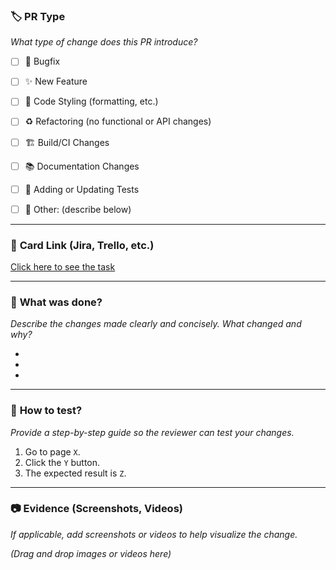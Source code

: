 ### 🏷️ **PR Type**

*What type of change does this PR introduce?*

- [ ] 🐛 Bugfix
- [ ] ✨ New Feature
- [ ] 🎨 Code Styling (formatting, etc.)
- [ ] ♻️ Refactoring (no functional or API changes)
- [ ] 🏗️ Build/CI Changes
- [ ] 📚 Documentation Changes
- [ ] 🧪 Adding or Updating Tests
- [ ] 🧩 Other: (describe below)


---

### 🔗 **Card Link (Jira, Trello, etc.)**

[Click here to see the task](https://LINK_FOR_YOUR_TASK)

---

### 📝 **What was done?**

*Describe the changes made clearly and concisely. What changed and why?*

-
-
-

---

### 🔬 **How to test?**

*Provide a step-by-step guide so the reviewer can test your changes.*

1. Go to page `X`.
2. Click the `Y` button.
3. The expected result is `Z`.

---

### 📷 **Evidence (Screenshots, Videos)**

*If applicable, add screenshots or videos to help visualize the change.*

*(Drag and drop images or videos here)*
